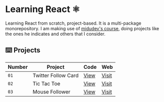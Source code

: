# Learning React ⚛️
Learning React from scratch, project-based. It is a multi-package monorepository. I am making use of [midudev's course](https://github.com/midudev/aprendiendo-react), doing projects like the ones he indicates and others that I consider.

## ⌨️ Projects
| Number | Project             | Code                                     | Web                                       |
|--------|---------------------|------------------------------------------|-------------------------------------------|
| `01`   | Twitter Follow Card | [View](projects/01-twitter-follow-card/) | [Visit](https://pam-react-01.vercel.app/) |
| `02`   | Tic Tac Toe         | [View](projects/02-tic-tac-toe/)         | [Visit](https://pam-react-02.vercel.app/) |
| `03`   | Mouse Follower      | [View](projects/03-mouse-follower/)      | [Visit](https://pam-react-03.vercel.app/) |